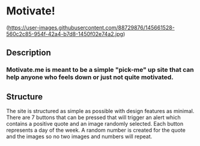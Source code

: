 # Motivate! #
(https://user-images.githubusercontent.com/88729876/145661528-560c2c85-954f-42a4-b7d8-1450f02e74a2.jpg)

## Description ##

### Motivate.me is meant to be a simple "pick-me" up site that can help anyone who feels down or just not quite motivated.

## Structure ##

The site is structured as simple as possible with design features as minimal. 
There are 7 buttons that can be pressed that will trigger an alert which contains a positive quote and an image randomly selected.
Each button represents a day of the week.
A random number is created for the quote and the images so no two images and numbers will repeat.

